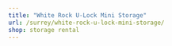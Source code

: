 ```yaml
---
title: "White Rock U-Lock Mini Storage"
url: /surrey/white-rock-u-lock-mini-storage/
shop: storage rental
---
```

